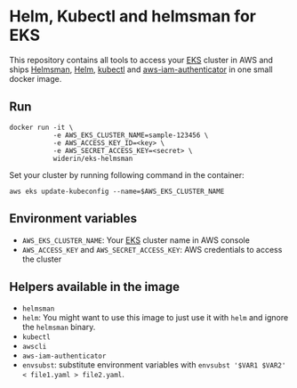 # Helm, Kubectl and helmsman for EKS

This repository contains all tools to access your [EKS](https://aws.amazon.com/eks) cluster in AWS and ships [Helmsman](https://github.com/Praqma/Helmsman/releases), [Helm](https://helm.sh), [kubectl](https://github.com/kubernetes/kubectl) and [aws-iam-authenticator](https://github.com/kubernetes-sigs/aws-iam-authenticator) in one small docker image.

## Run

    docker run -it \
               -e AWS_EKS_CLUSTER_NAME=sample-123456 \
               -e AWS_ACCESS_KEY_ID=<key> \
               -e AWS_SECRET_ACCESS_KEY=<secret> \
               widerin/eks-helmsman

Set your cluster by running following command in the container:

    aws eks update-kubeconfig --name=$AWS_EKS_CLUSTER_NAME

## Environment variables

- `AWS_EKS_CLUSTER_NAME`: Your [EKS](https://aws.amazon.com/eks) cluster name in AWS console
- `AWS_ACCESS_KEY` and `AWS_SECRET_ACCESS_KEY`: AWS credentials to access the cluster

## Helpers available in the image

- `helmsman`
- `helm`: You might want to use this image to just use it with `helm` and ignore the `helmsman` binary.
- `kubectl`
- `awscli`
- `aws-iam-authenticator`
- `envsubst`: substitute environment variables with `envsubst '$VAR1 $VAR2' < file1.yaml > file2.yaml`.
